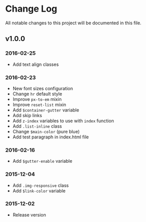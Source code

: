 # Change Log
All notable changes to this project will be documented in this file.

## v1.0.0

### 2016-02-25
-  Add text align classes

### 2016-02-23
- New font sizes configuration
- Change `hr` default style
- Improve `px-to-em` mixin
- Improve `reset-list` mixin
- Add `$container-gutter` variable
- Add skip links
- Add `z-index` variables to use with `index` function
- Add `.list-inline` class
- Change `$main-color` (pure blue)
- Add test paragraph in index.html file

### 2016-02-16
- Add `$gutter-enable` variable

### 2015-12-04
- Add `.img-responsive` class
- Add `$link-color` variable

### 2015-12-02
- Release version
